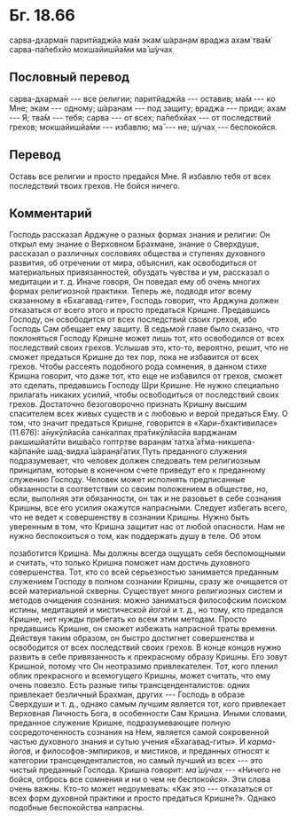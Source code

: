 # Бг. 18.66

сарва-дхарма̄н паритйаджйа ма̄м экам̇ ш́аран̣ам̇ враджа ахам̇ тва̄м̇
сарва-па̄пебхйо мокшайишйа̄ми ма̄ ш́учах̣

## Пословный перевод

сарва-дхарма̄н --- все религии; паритйаджйа --- оставив; ма̄м --- ко Мне;
экам --- одному; ш́аран̣ам --- под защиту; враджа --- приди; ахам --- Я;
тва̄м --- тебя; сарва --- от всех; па̄пебхйах̣ --- от последствий грехов;
мокшайишйа̄ми --- избавлю; ма̄ --- не; ш́учах̣ --- беспокойся.

## Перевод

Оставь все религии и просто предайся Мне. Я избавлю тебя от всех
последствий твоих грехов. Не бойся ничего.

## Комментарий

Господь рассказал Арджуне о разных формах знания и религии: Он открыл
ему знание о Верховном Брахмане, знание о Сверхдуше, рассказал о
различных сословиях общества и ступенях духовного развития, об отречении
от мира, объяснил, как освободиться от материальных привязанностей,
обуздать чувства и ум, рассказал о медитации и т. д. Иначе говоря, Он
поведал ему об очень многих формах религиозной практики. Теперь же,
подводя итог всему сказанному в «Бхагавад-гите», Господь говорит, что
Арджуна должен отказаться от всего этого и просто предаться Кришне.
Предавшись Господу, он освободится от всех последствий своих грехов, ибо
Господь Сам обещает ему защиту. В седьмой главе было сказано, что
поклоняться Господу Кришне может лишь тот, кто освободился от всех
последствий своих грехов. Услышав это, кто-то, вероятно, решит, что не
сможет предаться Кришне до тех пор, пока не избавится от всех грехов.
Чтобы рассеять подобного рода сомнения, в данном стихе Кришна говорит,
что даже тот, кто еще не избавился от грехов, сможет это сделать,
предавшись Господу Шри Кришне. Не нужно специально прилагать никаких
усилий, чтобы освободиться от последствий своих грехов. Достаточно
безоговорочно признать Кришну высшим спасителем всех живых существ и с
любовью и верой предаться Ему. О том, что значит предаться Кришне,
говорится в «Хари-бхактивиласе» (11.676): а̄нукӯлйасйа сан̇калпах̣
пра̄тикӯлйасйа варджанам ракшишйатӣти виш́ва̄со гоптр̣тве варан̣ам̇ татха̄
а̄тма-никшепа-ка̄рпан̣йе шад̣-видха̄ ш́аран̣а̄гатих̣ Путь преданного служения
подразумевает, что человек должен следовать тем религиозным принципам,
которые в конечном счете приведут его к преданному служению Господу.
Человек может исполнять предписанные обязанности в соответствии со своим
положением в обществе, но, если, выполняя эти обязанности, он так и не
разовьет в себе сознания Кришны, все его усилия окажутся напрасными.
Следует избегать всего, что не ведет к совершенству в сознании Кришны.
Нужно быть уверенным в том, что Кришна защитит нас от любой опасности.
Нам не нужно беспокоиться о том, как поддержать душу в теле. Об этом

позаботится Кришна. Мы должны всегда ощущать себя беспомощными и
считать, что только Кришна поможет нам достичь духовного совершенства.
Тот, кто со всей серьезностью занимается преданным служением Господу в
полном сознании Кришны, сразу же очищается от всей материальной скверны.
Существует много религиозных систем и методов очищения сознания: можно
заниматься философским поиском истины, медитацией и мистической *йогой*
и т. д., но тому, кто предался Кришне, нет нужды прибегать ко всем этим
методам. Просто предавшись Кришне, он сможет избежать напрасной траты
времени. Действуя таким образом, он быстро достигнет совершенства и
освободится от всех последствий своих грехов. В конце концов нужно
развить в себе привязанность к прекрасному образу Кришны. Его зовут
Кришной, потому что Он неотразимо привлекателен. Тот, кого пленил облик
прекрасного и всемогущего Кришны, может считать, что ему очень повезло.
Есть разные типы трансценденталистов: одних привлекает безличный
Брахман, других --- Господь в образе Сверхдуши и т. д., однако самым
лучшим является тот, кого привлекает Верховная Личность Бога, в
особенности Сам Кришна. Иными словами, преданное служение Кришне,
подразумевающее полную сосредоточенность сознания на Нем, является самой
сокровенной частью духовного знания и сутью учения «Бхагавад-гиты». И
*карма-йогов,* и философов-эмпириков, и мистиков, и преданных относят к
категории трансценденталистов, но самый лучший из всех --- это чистый
преданный Господа. Кришна говорит: *ма̄ ш́учах̣* --- «Ничего не бойся,
отбрось все сомнения и ни о чем не беспокойся». Эти слова очень важны.
Кто-то может недоумевать: «Как это --- отказаться от всех форм духовной
практики и просто предаться Кришне?». Однако подобные беспокойства
напрасны.
